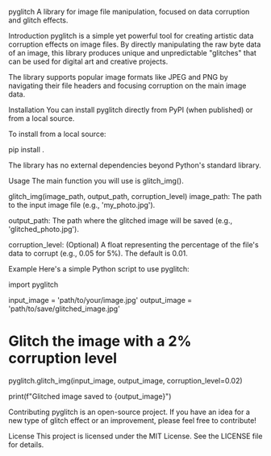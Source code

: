 pyglitch
A library for image file manipulation, focused on data corruption and glitch effects.

Introduction
pyglitch is a simple yet powerful tool for creating artistic data corruption effects on image files. By directly manipulating the raw byte data of an image, this library produces unique and unpredictable "glitches" that can be used for digital art and creative projects.

The library supports popular image formats like JPEG and PNG by navigating their file headers and focusing corruption on the main image data.

Installation
You can install pyglitch directly from PyPI (when published) or from a local source.

To install from a local source:

pip install .

The library has no external dependencies beyond Python's standard library.

Usage
The main function you will use is glitch_img().

glitch_img(image_path, output_path, corruption_level)
image_path: The path to the input image file (e.g., 'my_photo.jpg').

output_path: The path where the glitched image will be saved (e.g., 'glitched_photo.jpg').

corruption_level: (Optional) A float representing the percentage of the file's data to corrupt (e.g., 0.05 for 5%). The default is 0.01.

Example
Here's a simple Python script to use pyglitch:

import pyglitch

input_image = 'path/to/your/image.jpg'
output_image = 'path/to/save/glitched_image.jpg'

# Glitch the image with a 2% corruption level
pyglitch.glitch_img(input_image, output_image, corruption_level=0.02)

print(f"Glitched image saved to {output_image}")

Contributing
pyglitch is an open-source project. If you have an idea for a new type of glitch effect or an improvement, please feel free to contribute!

License
This project is licensed under the MIT License. See the LICENSE file for details.